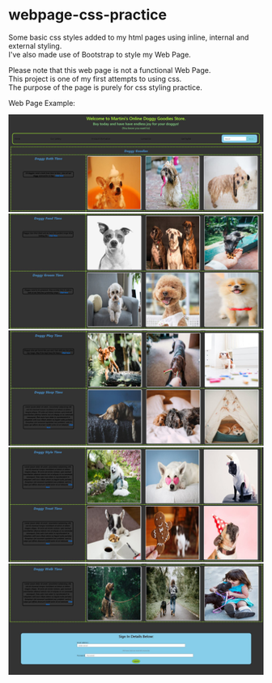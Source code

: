 # webpage-css-practice
Some basic css styles added to my html pages using inline, internal and external styling.
<br/>
I've also made use of Bootstrap to style my Web Page.

Please note that this web page is not a functional Web Page.
<br/>
This project is one of my first attempts to using css.
<br/>
The purpose of the page is purely for css styling practice.

Web Page Example:

<img src="screenshots-of-page/htmlPage1.JPG" alt="View of Web Page 1">
<img src="screenshots-of-page/htmlPage2.JPG" alt="View of Web Page 2">
<img src="screenshots-of-page/htmlPage3.JPG" alt="View of Web Page 3">
<img src="screenshots-of-page/htmlPage4.JPG" alt="View of Web Page 4">
<img src="screenshots-of-page/htmlPage5.JPG" alt="View of Web Page 5">

